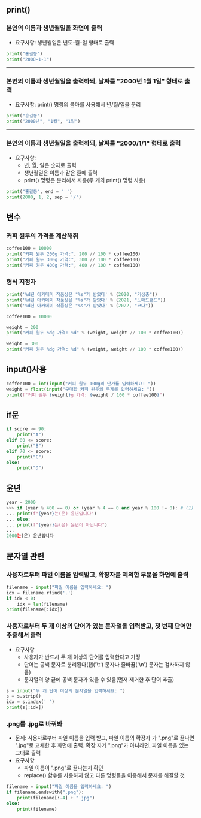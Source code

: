 ## print()

### 본인의 이름과 생년월일을 화면에 출력

- 요구사항: 생년월일은 년도-월-일 형태로 출력

```python
print("홍길동")
print("2000-1-1")
```

---

### 본인의 이름과 생년월일을 출력하되, 날짜를 "2000년 1월 1일" 형태로 출력

- 요구사항: print() 명령의 콤마를 사용해서 년/월/일을 분리

```python
print("홍길동")
print("2000년", "1월", "1일")
```

---

### 본인의 이름과 생년월일을 출력하되, 날짜를 "2000/1/1" 형태로 출력

- 요구사항:
  - 년, 월, 일은 숫자로 출력
  - 생년월일은 이름과 같은 줄에 출력
  - print() 명령은 분리해서 사용(두 개의 print() 명령 사용)

```python
print("홍길동", end = ' ')
print(2000, 1, 2, sep = '/')
```

## 변수

### 커피 원두의 가격을 계산해줘

```python
coffee100 = 10000
print("커피 원두 200g 가격:", 200 // 100 * coffee100)
print("커피 원두 300g 가격:", 300 // 100 * coffee100)
print("커피 원두 400g 가격:", 400 // 100 * coffee100)
```

### 형식 지정자

```python
print('%d년 아카데미 작품상은 "%s"가 받았다' % (2020, "기생충"))
print('%d년 아카데미 작품상은 "%s"가 받았다' % (2021, "노매드랜드"))
print('%d년 아카데미 작품상은 "%s"가 받았다' % (2022, "코다"))
```

```python
coffee100 = 10000

weight = 200
print("커피 원두 %dg 가격: %d" % (weight, weight // 100 * coffee100))

weight = 300
print("커피 원두 %dg 가격: %d" % (weight, weight // 100 * coffee100))
```

## input()사용

```python
coffee100 = int(input("커피 원두 100g의 단가를 입력하세요: "))
weight = float(input("구매할 커피 원두의 무게를 입력하세요: "))
print(f"커피 원두 {weight}g 가격: {weight / 100 * coffee100}")
```

## if문

```python
if score >= 90:
    print("A")
elif 80 <= score:
    print("B")
elif 70 <= score:
    print("C")
else:
    print("D")
```

## 윤년

```python
year = 2000
>>> if (year % 400 == 0) or (year % 4 == 0 and year % 100 != 0): # (1)
... print(f"{year}는(은) 윤년입니다")
... else:
... print(f"{year}는(은) 윤년이 아닙니다")
...
2000는(은) 윤년입니다
```

## 문자열 관련
### 사용자로부터 파일 이름을 입력받고, 확장자를 제외한 부분을 화면에 출력

```python
filename = input("파일 이름을 입력하세요: ") 
idx = filename.rfind('.')
if idx < 0:
    idx = len(filename)
print(filename[:idx])
```

### 사용자로부터 두 개 이상의 단어가 있는 문자열을 입력받고, 첫 번째 단어만 추출해서 출력

- 요구사항
	- 사용자가 반드시 두 개 이상의 단어를 입력한다고 가정
	- 단어는 공백 문자로 분리된다(탭('\t') 문자나 줄바꿈('\n') 문자는 검사하지 않음)
	- 문자열의 양 끝에 공백 문자가 있을 수 있음(먼저 제거한 후 단어 추출)

```python
s = input("두 개 단어 이상의 문자열을 입력하세요: ") 
s = s.strip()
idx = s.index(' ')
print(s[:idx])
```

### .png를 .jpg로 바꿔봐
- 문제: 사용자로부터 파일 이름을 입력 받고, 파일 이름의 확장자 가 ".png"로 끝나면 ".jpg"로 교체한 후 화면에 출력. 확장 자가 ".png"가 아니라면, 파일 이름을 있는 그대로 출력
- 요구사항
	- 파일 이름이 ".png"로 끝나는지 확인
	- replace() 함수를 사용하지 않고 다른 명령들을 이용해서 문제를 해결할 것

```python
filename = input("파일 이름을 입력하세요: ") 
if filename.endswith(".png"):
    print(filename[:-4] + ".jpg")
else:
    print(filename)
```